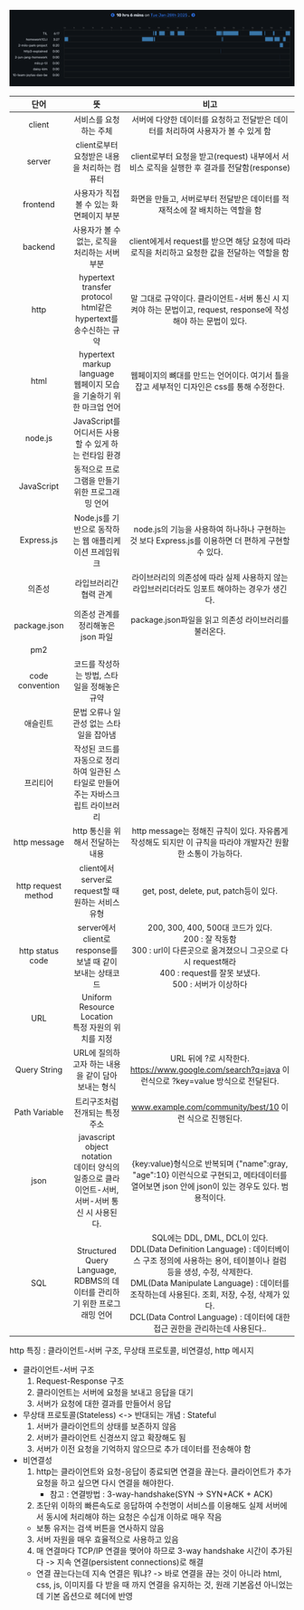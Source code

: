<br>
<img src="/Tracking_Time/1%20Jan/250128.png">

|         단어          |                                   뜻                                    |                                                                                                                         비고                                                                                                                          |
|:-------------------:|:----------------------------------------------------------------------:|:---------------------------------------------------------------------------------------------------------------------------------------------------------------------------------------------------------------------------------------------------:|
|       client        |                              서비스를 요청하는 주체                              |                                                                                                   서버에 다양한 데이터를 요청하고 전달받은 데이터를 처리하여 사용자가 볼 수 있게 함                                                                                                    |
|       server        |                      client로부터 요청받은 내용을 처리하는 컴퓨터                       |                                                                                           client로부터 요청을 받고(request) 내부에서 서비스 로직을 실행한 후 결과를 전달함(response)                                                                                            |
|      frontend       |                        사용자가 직접 볼 수 있는 화면페이지 부분                         |                                                                                                     화면을 만들고, 서버로부터 전달받은 데이터를 적재적소에 잘 배치하는 역할을 함                                                                                                     |
|       backend       |                      사용자가 볼 수 없는, 로직을 처리하는 서버 부분                       |                                                                                             client에게서 request를 받으면 해당 요청에 따라 로직을 처리하고 요청한 값을 전달하는 역할을 함                                                                                             |
|        http         |       hypertext transfer protocol<br/>html같은 hypertext를 송수신하는 규약       |                                                                                      말 그대로 규약이다. 클라이언트-서버 통신 시 지켜야 하는 문법이고, request, response에 작성해야 하는 문법이 있다.                                                                                      |
|        html         |         hypertext markup language<br/>웹페이지 모습을 기술하기 위한 마크업 언어          |                                                                                                웹페이지의 뼈대를 만드는 언어이다. 여기서 틀을 잡고 세부적인 디자인은 css를 통해 수정한다.                                                                                                |
|       node.js       |                  JavaScript를 어디서든 사용할 수 있게 하는 런타임 환경                   |                                                                                                                                                                                                                                                     |
|     JavaScript      |                       동적으로 프로그램을 만들기 위한 프로그래밍 언어                       |                                                                                                                                                                                                                                                     |
|     Express.js      |                   Node.js를 기반으로 동작하는 웹 애플리케이션 프레임워크                    |                                                                                          node.js의 기능을 사용하여 하나하나 구현하는 것 보다 Express.js를 이용하면 더 편하게 구현할 수 있다.                                                                                          |
|         의존성         |                              라입브러리간 협력 관계                              |                                                                                                라이브러리의 의존성에 따라 실제 사용하지 않는 라입브러리더라도 임포트 해야하는 경우가 생긴다.                                                                                                 |
|    package.json     |                         의존성 관계를 정리해놓은 json 파일                          |                                                                                                         package.json파일을 읽고 의존성 라이브러리를 불러온다.                                                                                                         |
|         pm2         |                                                                        |                                                                                                                                                                                                                                                     |
|   code convention   |                       코드를 작성하는 방법, 스타일을 정해놓은 규약                        |                                                                                                                                                                                                                                                     |
|        애슬린트         |                         문법 오류나 일관성 없는 스타일을 잡아냄                         |                                                                                                                                                                                                                                                     |
|        프리티어         |             작성된 코드를 자동으로 정리하여 일관된 스타일로 만들어주는 자바스크립트 라이브러리              |                                                                                                                                                                                                                                                     |
|    http message     |                          http 통신을 위해서 전달하는 내용                          |                                                                                        http message는 정해진 규칙이 있다. 자유롭게 작성해도 되지만 이 규칙을 따라야 개발자간 원활한 소통이 가능하다.                                                                                         |
| http request method |                 client에서 server로 request할 때 원하는 서비스 유형                 |                                                                                                         get, post, delete, put, patch등이 있다.                                                                                                         |
|  http status code   |              server에서 client로 response를 보낼 때 같이 보내는 상태코드               |                                                       200, 300, 400, 500대 코드가 있다.<br/>200 : 잘 작동함<br/>300 : url이 다른곳으로 옮겨졌으니 그곳으로 다시 request해라<br/>400 : request를 잘못 보냈다.<br/>500 : 서버가 이상하다                                                        |
|         URL         |              Uniform Resource Location<br/>특정 자원의 위치를 지정               |                                                                                                                                                                                                                                                     |
|    Query String     |                     URL에 질의하고자 하는 내용을 같이 담아 보내는 형식                     |                                                                                URL 뒤에 ?로 시작한다.<br/>https://www.google.com/search?q=java 이런식으로 ?key=value 방식으로 전달된다.                                                                                 |
|    Path Variable    |                           트리구조처럼 전개되는 특정 주소                            |                                                                                                   www.example.com/community/best/10 이런 식으로 진행된다.                                                                                                    |
|        json         | javascript object notation<br/>데이터 양식의 일종으로 클라이언트-서버, 서버-서버 통신 시 사용된다. |                                                                        {key:value}형식으로 반복되며 {"name":gray, "age":10} 이런식으로 구현되고, 메타데이터를 열어보면 json 안에 json이 있는 경우도 있다. 범용적이다.                                                                         |
|         SQL         |        Structured Query Language, RDBMS의 데이터를 관리하기 위한 프로그래밍 언어         | SQL에는 DDL, DML, DCL이 있다.<br/>DDL(Data Definition Language) : 데이터베이스 구조 정의에 사용하는 용어, 테이블이나 컬럼 등을 생성, 수정, 삭제한다.<br/>DML(Data Manipulate Language) : 데이터를 조작하는데 사용된다. 조회, 저장, 수정, 삭제가 있다.<br/>DCL(Data Control Language) : 데이터에 대한 접근 권한을 관리하는데 사용된다.. |


http 특징 : 클라이언트-서버 구조, 무상태 프로토콜, 비연결성, http 메시지
* 클라이언트-서버 구조
  1. Request-Response 구조
  2. 클라이언트는 서버에 요청을 보내고 응답을 대기
  3. 서버가 요청에 대한 결과를 만들어서 응답
* 무상태 프로토콜(Stateless) <-> 반대되는 개념 : Stateful
  1. 서버가 클라이언트의 상태를 보존하지 않음
  2. 서버가 클라이언트 신경쓰지 않고 확장해도 됨
  3. 서버가 이전 요청을 기억하지 않으므로 추가 데이터를 전송해야 함
* 비연결성
  1. http는 클라이언트와 요청-응답이 종료되면 연결을 끊는다. 클라이언트가 추가 요청을 하고 싶으면 다시 연결을 해야한다.
     * 참고 : 연결방법 : 3-way-handshake(SYN -> SYN+ACK + ACK)
  2. 초단위 이하의 빠른속도로 응답하여 수천명이 서비스를 이용해도 실제 서버에서 동시에 처리해야 하는 요청은 수십개 이하로 매우 작음
    * 보통 유저는 검색 버튼을 연사하지 않음
  3. 서버 자원을 매우 효율적으로 사용하고 있음
  4. 매 연결마다 TCP/IP 연결을 맺어야 하므로 3-way handshake 시간이 추가된다 -> 지속 연결(persistent connections)로 해결
    * 연결 끊는다는데 지속 연결은 뭐냐? -> 바로 연결을 끊는 것이 아니라 html, css, js, 이미지를 다 받을 때 까지 연결을 유지하는 것, 원래 기본옵션 아니었는데 기본 옵션으로 헤더에 반영